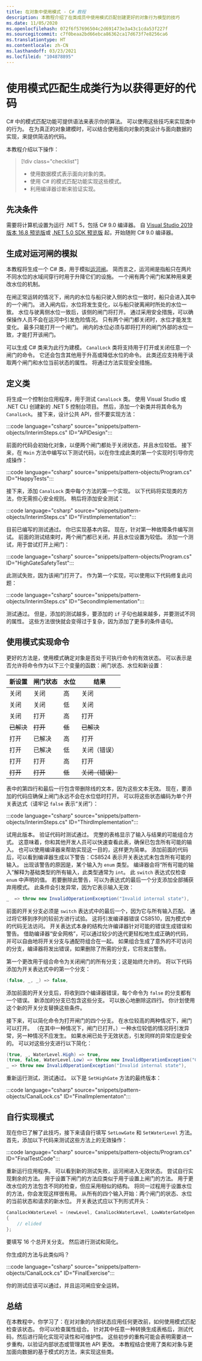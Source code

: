 ```yaml
---
title: 在对象中使用模式 - C# 教程
description: 本教程介绍了在类成员中使用模式匹配创建更好的对象行为模型的技巧
ms.date: 11/05/2020
ms.openlocfilehash: 072f6f57696504c2d691473e3a43c1cda53f227f
ms.sourcegitcommit: c7f0beaa2bd66ebca86362ca17d673f7e8256ca6
ms.translationtype: HT
ms.contentlocale: zh-CN
ms.lasthandoff: 03/23/2021
ms.locfileid: "104878895"
---
```

# <a name="use-pattern-matching-to-build-your-class-behavior-for-better-code"></a>使用模式匹配生成类行为以获得更好的代码

C# 中的模式匹配功能可提供语法来表示你的算法。 可以使用这些技巧来实现类中的行为。 在为真正的对象建模时，可以结合使用面向对象的类设计与面向数据的实现，来提供简洁的代码。

本教程介绍以下操作：

> [!div class="checklist"]
>
> - 使用数据模式表示面向对象的类。
> - 使用 C# 的模式匹配功能实现这些模式。
> - 利用编译器诊断来验证实现。

## <a name="prerequisites"></a>先决条件

需要将计算机设置为运行 .NET 5，包括 C# 9.0 编译器。 自 [Visual Studio 2019 版本 16.8 预览版](https://visualstudio.microsoft.com/vs/preview/)或 [.NET 5.0 SDK 预览版](https://dotnet.microsoft.com/download/dotnet/5.0) 起，开始随附 C# 9.0 编译器。

## <a name="build-a-simulation-of-a-canal-lock"></a>生成对运河闸的模拟

本教程将生成一个 C# 类，用于模拟[运河闸](https://en.wikipedia.org/wiki/Lock_(water_navigation))。 简而言之，运河闸是指船只在两片不同水位的水域间穿行时用于升降它们的设施。 一个闸有两个闸门和某种用来更改水位的机制。

在闸正常运转的情况下，闸内的水位与船只驶入侧的水位一致时，船只会进入其中的一个闸门。 进入闸内后，水位将发生变化，以与船只驶离闸时所处的水位一致。 水位与驶离侧水位一致后，该侧的闸门将打开。 通过采用安全措施，可以确保操作人员不会在运河中引发危险情况。 只有两个闸门都关闭时，水位才能发生变化。 最多只能打开一个闸门。 闸内的水位必须与即将打开的闸门外部的水位一致，才能打开该闸门。

可以生成 C# 类来为此行为建模。 `CanalLock` 类将支持用于打开或关闭任意一个闸门的命令。 它还会包含其他用于升高或降低水位的命令。 此类还应支持用于读取两个闸门和水位当前状态的属性。 将通过方法实现安全措施。

## <a name="define-a-class"></a>定义类

将生成一个控制台应用程序，用于测试 `CanalLock` 类。 使用 Visual Studio 或 .NET CLI 创建新的 .NET 5 控制台项目。 然后，添加一个新类并将其命名为 `CanalLock`。 接下来，设计公共 API，但不要实现方法：

:::code language="csharp" source="snippets/pattern-objects/InterimSteps.cs" ID="APIDesign":::

前面的代码会初始化对象，以便两个闸门都处于关闭状态，并且水位较低。 接下来，在 `Main` 方法中编写以下测试代码，以在你生成此类的第一个实现时引导你完成操作：

:::code language="csharp" source="snippets/pattern-objects/Program.cs" ID="HappyTests":::

接下来，添加 `CanalLock` 类中每个方法的第一个实现。 以下代码将实现类的方法，你无需担心安全规则。 稍后将添加安全测试：

:::code language="csharp" source="snippets/pattern-objects/InterimSteps.cs" ID="FirstImplementation":::

目前已编写的测试通过。 你已实现基本内容。 现在，针对第一种故障条件编写测试。 前面的测试结束时，两个闸门都已关闭，并且水位设置为较低。 添加一个测试，用于尝试打开上闸门：

:::code language="csharp" source="snippets/pattern-objects/Program.cs" ID="HighGateSafetyTest":::

此测试失败，因为该闸门打开了。 作为第一个实现，可以使用以下代码修复此问题：

:::code language="csharp" source="snippets/pattern-objects/InterimSteps.cs" ID="SecondImplementation":::

测试通过。 但是，添加的测试越多，要添加的 `if` 子句也越来越多，并要测试不同的属性。 这些方法很快就会变得过于复杂，因为添加了更多的条件语句。

## <a name="implement-the-commands-with-patterns"></a>使用模式实现命令

更好的方法是，使用模式确定对象是否处于可执行命令的有效状态。 可以表示是否允许将命令作为以下三个变量的函数：闸门状态、水位和新设置：

| 新设置 | 闸门状态 | 水位 | 结果             |
| ----------- | ---------- | ----------- | ------------------ |
| 关闭      | 关闭     | 高        | 关闭             |
| 关闭      | 关闭     | 低         | 关闭             |
| 关闭      | 打开       | 高        | 打开               |
| ~~已解决~~  | ~~打开~~   | ~~低~~     | ~~已解决~~         |
| 打开        | 已解决     | 高        | 打开               |
| 打开        | 已解决     | 低         | 关闭（错误）     |
| 打开        | 打开       | 高        | 打开               |
| ~~打开~~    | ~~打开~~   | ~~低~~     | ~~关闭（错误）~~ |

表中的第四行和最后一行包含带删除线的文本，因为这些文本无效。 现在，要添加的代码应确保上闸门永远不会在水位低时打开。  可以将这些状态编码为单个开关表达式（请牢记 `false` 表示“关闭”）：

:::code language="csharp" source="snippets/pattern-objects/InterimSteps.cs" ID="ThirdImplementation":::

试用此版本。 验证代码时测试通过。 完整的表格显示了输入与结果的可能组合方式。 这意味着，你和其他开发人员可以快速查看此表，确保已包含所有可能的输入。 也可以使用编译器来帮助实现这一目的，这样更为简单。 添加前面的代码后，可以看到编译器生成以下警告：CS8524 表示开关表达式未包含所有可能的输入。 出现该警告的原因是，某个输入为 `enum` 类型。 编译器会将“所有可能的输入”解释为基础类型的所有输入，此类型通常为 `int`。 此 `switch` 表达式仅检查 `enum` 中声明的值。 若要删除此警告，可以为表达式的最后一个分支添加全部捕获弃用模式。 此条件会引发异常，因为它表示输入无效：

```csharp
_  => throw new InvalidOperationException("Invalid internal state"),
```

前面的开关分支必须是 `switch` 表达式中的最后一个，因为它与所有输入匹配。 通过将它移到序列的较前方进行试验。 这将引发编译器错误 CS8510，因为模式中的代码无法访问。  开关表达式本身的结构允许编译器针对可能的错误生成错误和警告。 借助编译器“安全网格”，可以通过较少的迭代更轻松地生成正确的代码，并可以自由地将开关分支与通配符组合在一起。 如果组合生成了意外的不可访问的分支，编译器将发出错误，如果删除了所需的分支，它将发出警告。

第一个更改用于组合命令为关闭闸门的所有分支；这是始终允许的。 将以下代码添加为开关表达式中的第一个分支：

```csharp
(false, _, _) => false,
```

添加前面的开关分支后，将收到四个编译器错误，每个命令为 `false` 的分支都有一个错误。 新添加的分支已包含这些分支。 可以放心地删除这四行。 你计划使用这个新的开关分支替换这些条件。

接下来，可以简化命令为打开闸门的四个分支。 在水位较高的两种情况下，闸门可以打开。 （在其中一种情况下，闸门已打开。）一种水位较低的情况将引发异常，另一种情况不应发生。 如果水闸已处于无效状态，引发同样的异常应是安全的。 可以对这些分支进行以下简化：

```csharp
(true, _, WaterLevel.High) => true,
(true, false, WaterLevel.Low) => throw new InvalidOperationException("Cannot open high gate when the water is low"),
_ => throw new InvalidOperationException("Invalid internal state"),
```

重新运行测试，测试通过。 以下是 `SetHighGate` 方法的最终版本：

:::code language="csharp" source="snippets/pattern-objects/CanalLock.cs" ID="FinalImplementaton":::

## <a name="implement-patterns-yourself"></a>自行实现模式

现在你已了解了此技巧，接下来请自行填写 `SetLowGate` 和 `SetWaterLevel` 方法。  首先，添加以下代码来测试这些方法上的无效操作：

:::code language="csharp" source="snippets/pattern-objects/Program.cs" ID="FinalTestCode":::

重新运行应用程序。 可以看到新的测试失败，运河闸进入无效状态。 尝试自行实现剩余的方法。 用于设置下闸门的方法应类似于用于设置上闸门的方法。 用于更改水位的方法包含不同的检查，但应采用相似的结构。 将同一过程用于设置水位的方法，你会发现这样很有用。 从所有的四个输入开始：两个闸门的状态、水位的当前状态和请求的新水位。 开关表达式应以下列形式开头：

```csharp
CanalLockWaterLevel = (newLevel, CanalLockWaterLevel, LowWaterGateOpen, HighWaterGateOpen) switch
{
    // elided
};
```

要填写 16 个总开关分支。 然后进行测试和简化。

你生成的方法与此类似吗？

:::code language="csharp" source="snippets/pattern-objects/CanalLock.cs" ID="FinalExercise":::

你的测试应该可以通过，并且运河闸应安全运转。

## <a name="summary"></a>总结

在本教程中，你学习了：在对对象的内部状态应用任何更改前，如何使用模式匹配检查该状态。 你可以检查属性组合。 针对其中任意一种转换生成表格后，测试代码，然后进行简化实现可读性和可维护性。 这些初步的重构可能会表明需要进一步重构，以验证内部状态或管理其他 API 更改。 本教程结合使用了类和对象与更加面向数据的基于模式的方法，来实现这些类。
